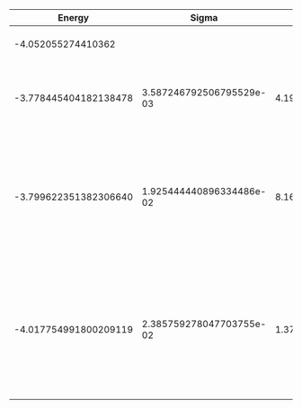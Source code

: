 |       Energy          |  Sigma          | Energy Variance  | DOF |Method                                                          | Data repository                |
| ----------------------| --------------- | -----------------| ------- |------------------------------------------------------------|------------------------------- |
| -4.052055274410362|                 |                  |   5     | Lanczos (Quspin + Scipy)                                   | https://weinbe58.github.io/QuSpin/ |
|-3.778445404182138478 |  3.587246792506795529e-03   | 4.192350206704687388|    5   | VMC Determinant Slater- Jastrow (RBM) Ansatz |  |
|-3.799622351382306640 |1.925444440896334486e-02|8.163303188796383836 | 5   | VMC Determinant Slater- Jastrow (RBM) Ansatz with K=0 projections (symmetric wrt translations) |  |
|-4.017754991800209119 |2.385759278047703755e-02 |1.376831362118459134| 5  | VMC Determinant Slater- Backflow - Jastrow (RBM) Ansatz with K=0 projections (symmetric wrt translations) |  |

